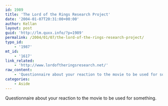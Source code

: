 ```yaml
---
id: 1989
title: 'The Lord of the Rings Research Project'
date: '2004-01-07T20:31:00+00:00'
author: Kellan
layout: post
guid: 'http://lm.quxx.info/?p=1989'
permalink: /2004/01/07/the-lord-of-the-rings-research-project/
typo_id:
    - '1987'
mt_id:
    - '1617'
link_related:
    - 'http://www.lordoftheringsresearch.net/'
raw_content:
    - 'Questionnaire about your reaction to the movie to be used for something.'
categories:
    - Aside
---
```


Questionnaire about your reaction to the movie to be used for something.
